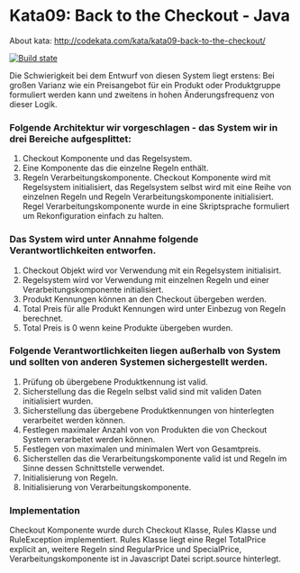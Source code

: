 # Kata09: Back to the Checkout - Java
About kata: http://codekata.com/kata/kata09-back-to-the-checkout/

[![Build state](https://travis-ci.org/sergej-samsonow/kata09-checkout-java.svg)](https://travis-ci.org/sergej-samsonow/kata09-checkout-java)

Die Schwierigkeit bei dem Entwurf von diesen System liegt erstens: Bei großen Varianz wie ein Preisangebot für ein Produkt oder Produktgruppe formuliert werden kann und zweitens in hohen Änderungsfrequenz von dieser Logik.

### Folgende Architektur wir vorgeschlagen - das System wir in drei Bereiche aufgesplittet:
1. Checkout Komponente und das Regelsystem.
2. Eine Komponente das die einzelne Regeln enthält.
3. Regeln Verarbeitungskomponente.
Checkout Komponente wird mit Regelsystem initialisiert, das Regelsystem selbst wird mit eine Reihe von einzelnen Regeln und Regeln  Verarbeitungskomponente initialisiert. Regel  Verarbeitungskomponente wurde in eine Skriptsprache formuliert um Rekonfiguration einfach zu halten.

### Das System wird unter Annahme folgende Verantwortlichkeiten entworfen.
1. Checkout Objekt wird vor Verwendung mit ein Regelsystem initialisirt.
2. Regelsystem wird vor Verwendung mit einzelnen Regeln und einer Verarbeitungskomponente initialisiert.
3. Produkt Kennungen können an den Checkout übergeben werden.
4. Total Preis für alle Produkt Kennungen wird unter Einbezug von Regeln berechnet.
5. Total Preis is 0 wenn keine Produkte übergeben wurden.

### Folgende Verantwortlichkeiten liegen außerhalb von System und sollten von anderen Systemen sichergestellt werden.
1. Prüfung ob übergebene Produktkennung ist valid.
2. Sicherstellung das die Regeln selbst valid sind mit validen Daten initialisiert wurden.
3. Sicherstellung das übergebene Produktkennungen von hinterlegten verarbeitet werden können.
4. Festlegen maximaler Anzahl von von Produkten die von Checkout System verarbeitet werden können.
5. Festlegen von maximalen und minimalen Wert von Gesamtpreis.
6. Sicherstellen das die Verarbeitungskomponente valid ist und Regeln im Sinne dessen Schnittstelle verwendet.
7. Initialisierung von Regeln.
8. Initialisierung von Verarbeitungskomponente.

### Implementation
Checkout Komponente wurde durch Checkout Klasse, Rules Klasse und RuleException implementiert. Rules Klasse liegt eine Regel TotalPrice explicit an, weitere Regeln sind RegularPrice und SpecialPrice, Verarbeitungskomponente ist in Javascript Datei script.source hinterlegt.